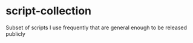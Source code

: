 # script-collection
Subset of scripts I use frequently that are general enough to be released publicly 
